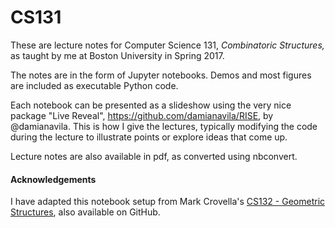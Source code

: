 CS131
=====

These are lecture notes for Computer Science 131, _Combinatoric Structures,_ as taught by me at Boston University in Spring 2017.

The notes are in the form of Jupyter notebooks.   Demos and most figures are included as executable Python code. 

Each notebook can be presented as a slideshow using the very nice
package "Live Reveal", https://github.com/damianavila/RISE, by
@damianavila.  This is how I give the lectures, typically modifying the
code during the lecture to illustrate points or explore ideas that come up.

Lecture notes are also available in pdf, as converted using nbconvert.


#### Acknowledgements
I have adapted this notebook setup from Mark Crovella's [CS132 - Geometric Structures](https://github.com/mcrovella/CS132-Geometric-Algorithms), also available on GitHub.


